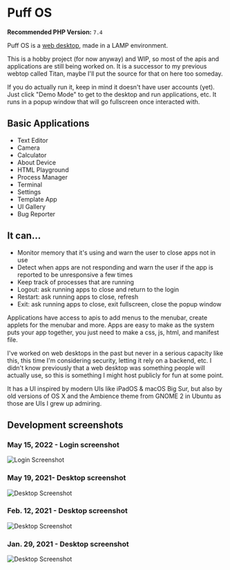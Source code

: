 # Puff OS

**Recommended PHP Version:** `7.4`

Puff OS is a [web desktop](https://en.wikipedia.org/wiki/Web_desktop), made in a LAMP environment.

This is a hobby project (for now anyway) and WIP, so most of the apis and applications are still being worked on. It is
a successor to my previous webtop called Titan, maybe I'll put the source for that on here too someday.

If you do actually run it, keep in mind it doesn't have user accounts (yet). Just click "Demo Mode" to get to the
desktop and run applications, etc. It runs in a popup window that will go fullscreen once interacted with.

## Basic Applications

- Text Editor
- Camera
- Calculator
- About Device
- HTML Playground
- Process Manager
- Terminal
- Settings
- Template App
- UI Gallery
- Bug Reporter

## It can...

- Monitor memory that it's using and warn the user to close apps not in use
- Detect when apps are not responding and warn the user if the app is reported to be unresponsive a few times
- Keep track of processes that are running
- Logout: ask running apps to close and return to the login
- Restart: ask running apps to close, refresh
- Exit: ask running apps to close, exit fullscreen, close the popup window

Applications have access to apis to add menus to the menubar, create applets for the menubar and more. Apps are easy to
make as the system puts your app together, you just need to make a css, js, html, and manifest file.

I've worked on web desktops in the past but never in a serious capacity like this, this time I'm considering security,
letting it rely on a backend, etc. I didn't know previously that a web desktop was something people will actually use,
so this is something I might host publicly for fun at some point.

It has a UI inspired by modern UIs like iPadOS & macOS Big Sur, but also by old versions of OS X and the Ambience theme
from GNOME 2 in Ubuntu as those are UIs I grew up admiring.

## Development screenshots

### May 15, 2022 - Login screenshot

![Login Screenshot](https://i.imgur.com/8pYEPAb.jpeg)

### May 19, 2021- Desktop screenshot

![Desktop Screenshot](https://i.imgur.com/wnRr2Xe.png)

### Feb. 12, 2021 - Desktop screenshot

![Desktop Screenshot](https://i.imgur.com/N1d0660.jpg)

### Jan. 29, 2021 - Desktop screenshot

![Desktop Screenshot](https://i.imgur.com/MrC3A0Y.jpg)
